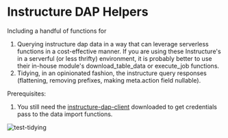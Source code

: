 # Instructure DAP Helpers

Including a handful of functions for 

1. Querying instructure dap data in a way that can leverage serverless functions in a cost-effective manner. If you are using these Instructure's in a serverful (or less thrifty) environment, it is probably better to use their in-house module's download_table_data or execute_job functions. 
2. Tidying, in an opinionated fashion, the instructure query responses (flattening, removing prefixes, making meta.action field nullable).

Prerequisites: 

1. You still need the [instructure-dap-client](https://pypi.org/project/instructure-dap-client/) downloaded to get credentials pass to the data import functions. 


![test-tidying](https://github.com/blackhat-hemsworth/instructure-dap-helpers/actions/workflows/tests.yml/badge.svg)